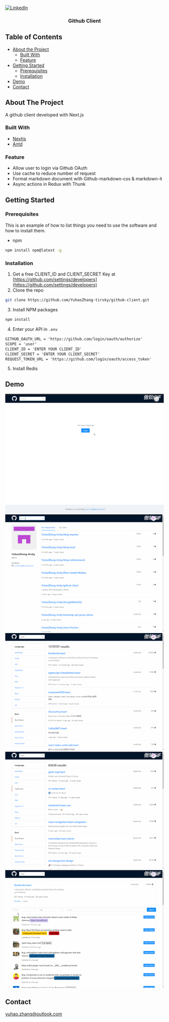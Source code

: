 [![LinkedIn][linkedin-shield]][linkedin-url]

<h3 align="center">Github Client</h3>

## Table of Contents

* [About the Project](#about-the-project)
  * [Built With](#built-with)
  * [Feature](#feature)
* [Getting Started](#getting-started)
  * [Prerequisites](#prerequisites)
  * [Installation](#installation)
* [Demo](#demo)
* [Contact](#contact)

## About The Project
A github client developed with Next.js

### Built With
* [Nextjs](https://https://nextjs.org/)
* [Antd](https://https://ant.design/)

### Feature
* Allow user to login via Github OAuth
* Use cache to reduce number of request
* Format markdown document with Github-markdown-css & markdown-it
* Async actions in Redux with Thunk

## Getting Started

### Prerequisites

This is an example of how to list things you need to use the software and how to install them.
* npm
```sh
npm install npm@latest -g
```

### Installation

1. Get a free CLIENT_ID and CLIENT_SECRET Key at [https://github.com/settings/developers](https://github.com/settings/developers)
2. Clone the repo
```sh
git clone https://github.com/YuhaoZhang-tirsky/github-client.git
```
3. Install NPM packages
```sh
npm install
```
4. Enter your API in `.env`
```JS
GITHUB_OAUTH_URL = 'https://github.com/login/oauth/authorize'
SCOPE = 'user'
CLIENT_ID = 'ENTER YOUR CLIENT_ID'
CLIENT_SECRET = 'ENTER YOUR CLIENT_SECRET'
REQUEST_TOKEN_URL = 'https://github.com/login/oauth/access_token'
```
5. Install Redis

## Demo
![Product Login Screen Shot][login-screenshot]
![Product Search Screen Shot][search-screenshot]
![Product Sort Search Screen Shot][search-sort-screenshot]
![Product Readme Issue Screen Shot][readme-issue-screenshot]
![Product Sort Issue Screen Shot][issue-search-screenshot]

## Contact
yuhao.zhang@outlook.com

<!-- MARKDOWN LINKS & IMAGES -->
<!-- https://www.markdownguide.org/basic-syntax/#reference-style-links -->
[linkedin-shield]: https://img.shields.io/badge/-LinkedIn-black.svg?style=flat-square&logo=linkedin&colorB=555
[linkedin-url]: www.linkedin.com/in/yuhao-zhang-fullstack
[product-screenshot]: images/screenshot.png
[login-screenshot]: readmeImage/login.gif
[search-screenshot]: readmeImage/search.gif
[search-sort-screenshot]: readmeImage/search-sort.gif
[readme-issue-screenshot]: readmeImage/readme-issue.gif
[issue-search-screenshot]: readmeImage/issue-search.gif

